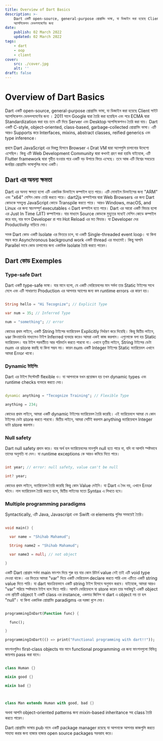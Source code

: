 ```yaml
---
title: Overview of Dart Basics
description: >-
    Dart একটি open-source, general-purpose প্রোগ্রামিং ভাষা, যা ডিজাইন করা হয়েছে Client সাইট
    অ্যাপলিকেশন ডেভলপমেন্টের জন্য
date:
    publish: 02 March 2022
    updated: 02 March 2022
tags:
    - dart
    - oop
    - client
cover:
    src: ./cover.jpg
    alt: ''
draft: false
---
```


# **Overview of Dart Basics**

Dart একটি open-source, general-purpose প্রোগ্রামিং ভাষা, যা ডিজাইন করা হয়েছে Client সাইট অ্যাপলিকেশন ডেভলপমেন্টের জন্য । 2011 সালে Google দ্বারা তৈরি করা হয়েছিল এবং পরে ECMA দ্বারা Standardization করা হয়৷ তবে এটি দিয়ে Server এবং Desktop অ্যপলিকেশনও তৈরি করা যায়। Dart একটি C-style, object-oriented, class-based, garbage-collected প্রোগ্রামিং ভাষা। এটি আরও Supports করে Interfaces, mixins, abstract classes, reified generics এবং type inference।

প্রথমে Dart JavaScript এর বিকল্প হিসাবে Browser এ Drat VM দ্বারা অ্যাপগুলি চালানোর উদেশ্যে এসেছিল। কিন্তু এটি Web Development Community দ্বারা কখনই গ্রহণ করা হয়নি৷ যাইহোক, এটি Flutter framework দ্বারা গৃহীত হওয়ার পরে একটি বড় উপায়ে ফিরে এসেছে। তবে আজ এটি বিশ্বের সবচেয়ে জনপ্রিয় প্রোগ্রামিং ভাষাগুলির মধ্যে একটি।

## **Dart এর অনন্য ক্ষমতা**

Dart এর অনন্য ক্ষমতা হলো এটি একাধিক ডিভাইসে কম্পাইল হতে পারে। এটি মোবাইল ডিভাইসের জন্য "ARM" এবং "x64" মেশিন কোড তেরি করতে পারে। dart2js কম্পাইলার দ্বারা Web Browsers এর জন্য Dart কোডকে সমতুল্য JavaScript কোডে Transpile করতে পারে। আরও Windows, macOS, and Linux এর জন্য স্বয়ংসম্পূর্ণ executables এ Dart কম্পাইল হতে পারে। Dart এর আরো একটি ফিচার হলো এর Just In Time (JIT) কম্পাইলার। যার মাধ্যমে Source কোডকে মুহুতের মধ্যেই ‌মেশিন কোডে কম্পাইল করে যায়, যার ফলে Developer রা পায় Hot Reload এর মত ফিচার। যা Developer দের Productivity বাড়িয়ে দেয়।

সমস্ত Dart কোড একটি Isolate এর ভিতরে চলে, যা একটি Single-threaded event loop। যা কিনা সম্ভব করে Asynchronous background work একটি thread এর মাধ্যমেই। কিন্তু আপনি Parallel ভাবে কোড চালানোর জন্য একাধিক Isolate তৈরি করতে পারেন।

## **Dart কোড Exemples**

### **Type-safe Dart**

Dart একটি type-safe ভাষা। যার মানে হলো, যে একটি ভেরিয়েবলের মান সর্বদা তার Static টাইপের সাথে মেলে এবং এটি সাধারণত Production এর আপনার অ্যাপের জন্য কম runtime errors এর কারণ হয়।

```dart

String hello = "Hi Tecognize"; // Explicit Type

var num = 35; // Inferred Type

num = "something"; // error

```

কোডের প্রথম লাইনে, একটি String টাইপের ভ্যারিয়েবল Explicitly নির্ধারণ করে দিয়েছি। কিন্তু দ্বিতীয় লাইনে, var কিওয়ার্ডের মাধ্যমেও টাইপ Inferred ব্যবহার করেও আমরা একই কাজ করলাম। এগুলোকে বলা হয় Static ভ্যারিয়েবল। যার টাইপ পরবর্তীতে আর পরিবর্তন করতে পারবো না। এখানে তৃতীয় লাইনে, String টাইপের ডেটা num এর store করছি যা কিনা সম্ভব নয়। কারন num একটি Integer টাইপের Static ভ্যারিয়েবল এখানে আমরা Error খাবো।

### **Dynamic** **টাইপিং**

Dart এর টাইপ সিস্টেমটি flexible ও। যা আপনাকে যখন প্রয়োজন হয় তখন dynamic types এবং runtime checks ব্যবহার করতে দেয়।

```dart

dynamic anything = "Tecognize Training"; // Flexible Type

anything = 234;

```

কোডের প্রথম লাইনে, আমরা একটি dynamic টাইপের ভ্যারিয়েবল তৈরি করেছি। এই ভ্যরিয়েবলে আমরা যে কোন টাইপের ডেটা store করতে পারবো। দ্বিতীয় লাইনে, আমরা সেটিই করলাম anything ভ্যারিয়েবলে Integer ডাটা store করলাম।

### **Null safety**

Dart null safety প্রদান করে। যার অর্থ হল ভ্যারিয়েবলের মানগুলি null হতে পারে না, যদি না আপনি স্পষ্টভাবে তাদের অনুমতি না দেন। যা runtime exceptions কে আরও কমিয়ে দিতে পারে।

```dart

int year; // error: null safety, value can't be null

int? year;

```

কোডের প্রথম লাইনে, ভ্যারিয়েবল তৈরি করেছি কিন্তু কোন Value দেইনি। যা Dart এ বৈধ নয়, এখানে Error ঘটবে। নাল ভ্যারিয়েবল তৈরি করতে হলে, দ্বিতীয় লাইনের মতো Syntax এ লিখতে হবে।

### **Multiple programming paradigms**

Syntactically, এটি Java, Javascript এবং Swift এর elements গুলির সমন্বয়েই তৈরি।

```dart

void main() {

  var name = "Shihab Mahamud";

  String name2 = "Shihab Mahamud";

  var name3 = null; // not object

}

```

একটি Dart প্রোগ্রাম সর্বদা main ফাংশন দিয়ে শুরু হয় যার কোন রিটার্ন value নেই তাই এটি void type দেওয়া থাকে। এর ভিতরে আমরা "var" দিয়ে একটি ভেরিয়েবল declare করতে পারি এবং এটিতে একটি string value দিতে পারি। যা dart স্বয়ংক্রিয়ভাবে একটি string টাইপ হিসাবে অনুমান করবে। যাইহোক, আমরা আরও "var" সরিয়ে স্পষ্টভাবে টাইপ বলে দিতে পারি। আপনি ভেরিয়েবলে যা store করেন তার সবকিছুই একটি object এবং প্রতিটি object ই একটি class এর instance, একমাত্র জিনিস যা dart এ object নয় তা হল "null"। যা কিনা একাধিক প্রোগ্রামিং paradigms এর দরজা খুলে দেয়।

```dart

programmingInDart(Function func) {

  func();

}

programmingInDart(() => print("Functional programming with dart!!"));

```

ফাংশনগুলিও first-class objects যার মানে functional programming এর জন্য ফাংশনগুলো বিভিন্ন জায়গায় pass করা যাবে।

```dart

class Human {}

mixin good {}

mixin bad {}



class Man extends Human with good, bad {}

```

অথবা আপনি object-oriented patterns জন্য mixin-based inheritance সহ class তৈরি করতে পারেন।

Dart প্রোগ্রামিং ভাষায় pub নামে একটি package manager রয়েছে যা আপনাকে আপনার কাজগুলি করতে সাহায্য করার জন্য হাজার হাজার open source packages সরবরাহ করে।‌
